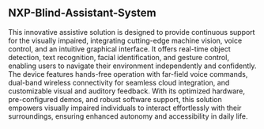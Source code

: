 ## NXP-Blind-Assistant-System

This innovative assistive solution is designed to provide continuous support for the visually impaired, integrating cutting-edge machine vision, voice control, and an intuitive graphical interface. It offers real-time object detection, text recognition, facial identification, and gesture control, enabling users to navigate their environment independently and confidently. The device features hands-free operation with far-field voice commands, dual-band wireless connectivity for seamless cloud integration, and customizable visual and auditory feedback. With its optimized hardware, pre-configured demos, and robust software support, this solution empowers visually impaired individuals to interact effortlessly with their surroundings, ensuring enhanced autonomy and accessibility in daily life.



